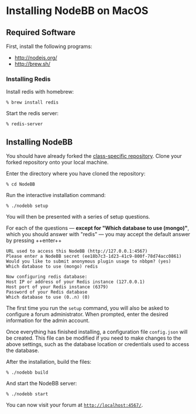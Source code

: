 # Installing NodeBB on MacOS

## Required Software

First, install the following programs:

-   <http://nodejs.org/>
-   <http://brew.sh/>

### Installing Redis

Install redis with homebrew:

```console
% brew install redis
```

Start the redis server:

```console
% redis-server
```

## Installing NodeBB

You should have already forked the [class-specific repository](https://github.com/CMU-17313Q/NodeBB). Clone your forked repository onto your local machine.

Enter the directory where you have cloned the repository:

```console
% cd NodeBB
```

Run the interactive installation command:

```console
% ./nodebb setup
```

You will then be presented with a series of setup questions.

For each of the questions — **except for "Which database to use (mongo)"**, which you should answer with "redis" — you may accept the default answer by pressing ++enter++

```console
URL used to access this NodeBB (http://127.0.0.1:4567)
Please enter a NodeBB secret (ee18b7c3-1d23-41c9-800f-78d74acc0861)
Would you like to submit anonymous plugin usage to nbbpm? (yes)
Which database to use (mongo) redis

Now configuring redis database:
Host IP or address of your Redis instance (127.0.0.1)
Host port of your Redis instance (6379)
Password of your Redis database
Which database to use (0..n) (0)
```

The first time you run the `setup` command, you will also be asked to configure a forum administrator. When prompted, enter the desired information for the admin account.

Once everything has finished installing, a configuration file `config.json` will be created. This file can be modified if you need to make changes to the above settings, such as the database location or credentials used to access the database.

After the installation, build the files:

```console
% ./nodebb build
```

And start the NodeBB server:

```console
% ./nodebb start
```

You can now visit your forum at [`http://localhost:4567/`](http://localhost:4567/).
